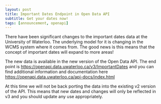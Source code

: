 ```yaml
---
layout: post
title: Important Dates Endpoint in Open Data API
subtitle: Get your dates now! 
tags: [announcement, openapi]
---
```


There have been significant changes to the important dates data at the University of Waterloo. The underlying model for it is changing in the WCMS system where it comes from. The good news is this means that the concept of important dates will expand to more areas!

The new data is available in the new version of the Open Data API. The end point is https://openapi.data.uwaterloo.ca/v3/ImportantDates and you can find additional information and documentation here https://openapi.data.uwaterloo.ca/api-docs/index.html

At this time we will not be back porting the data into the existing v2 version of the API. This means that new dates and changes will only be reflected in v3 and you should update any use appropriately.
